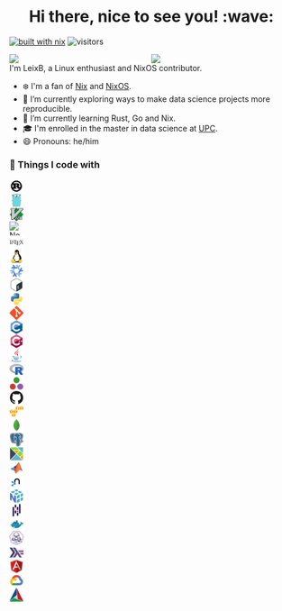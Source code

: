 <h1 align="center">Hi there, nice to see you! :wave:</h1>

[![built with nix](https://img.shields.io/static/v1?logo=nixos&logoColor=white&label=&message=Built%20with%20Nix&color=41439a)](https://builtwithnix.org "built with nix")
![visitors](https://visitor-badge.glitch.me/badge?page_id=LeixB.LeixB)


[<img align="right" width="50%" src="https://github-readme-stats.vercel.app/api?username=LeixB&show_icons=true&count_private=true&theme=dark">](https://metrics.lecoq.io/LeixB#gh-dark-mode-only)
[<img align="right" width="50%" src="https://github-readme-stats.vercel.app/api?username=LeixB&show_icons=true&count_private=true">](https://metrics.lecoq.io/LeixB#gh-light-mode-only)


I'm LeixB, a Linux enthusiast and NixOS contributor.

- :snowflake: I'm a fan of [Nix](https://nixos.org) and [NixOS](https://nixos.org/nixos/).
- 🔭 I’m currently exploring ways to make data science projects more reproducible.
- 🌱 I’m currently learning Rust, Go and Nix.
- :mortar_board: I'm enrolled in the master in data science at [UPC](https://www.upc.edu).
- 😄 Pronouns: he/him


### :rocket: Things I code with

<p align="left"><a href="https://www.rust-lang.org/" title="Rust" style="display:flex;">
  <img src="https://raw.githubusercontent.com/devicons/devicon/master/icons/rust/rust-plain.svg" alt="Rust" width=25 height=25>
</a>
<a href="https://golang.org/" title="Go" style="display:flex;">
  <img src="https://raw.githubusercontent.com/devicons/devicon/master/icons/go/go-original.svg" alt="Go" width=25 height=25>
</a>
<a href="https://vim.org/" title="Vim" style="display:flex;">
  <img src="https://raw.githubusercontent.com/devicons/devicon/master/icons/vim/vim-original.svg" alt="Vim" width=25 height=25>
</a>
<a href="https://neovim.io/" title="Neovim" style="display:flex;">
  <img src="https://github.com/neovim/neovim.github.io/blob/master/logos/neovim-mark-flat.svg" alt="Neovim" width=25 height=25>
</a>
<a href="https://www.latex-project.org/" title="LaTeX" style="display:flex;">
  <img src="https://raw.githubusercontent.com/devicons/devicon/master/icons/latex/latex-original.svg" alt="LaTeX" width=25 height=25>
</a>
<a href="https://www.linux.org/" title="Linux" style="display:flex;">
  <img src="https://raw.githubusercontent.com/devicons/devicon/master/icons/linux/linux-original.svg" alt="Linux" width=25 height=25>
</a>
<a href="https://nixos.org/nix/" title="Nix" style="display:flex;">
  <img src="https://raw.githubusercontent.com/devicons/devicon/master/icons/nixos/nixos-original.svg" alt="Nix" width=25 height=25>
</a>
<a href="https://www.gnu.org/software/bash/" title="bash" style="display:flex;">
  <img src="https://raw.githubusercontent.com/devicons/devicon/master/icons/bash/bash-original.svg" alt="bash" width=25 height=25>
</a>
<a href="https://www.python.org/" title="Python" style="display:flex;">
  <img src="https://raw.githubusercontent.com/devicons/devicon/master/icons/python/python-original.svg" alt="Python" width=25 height=25>
</a>
<a href="https://git-scm.com/" title="git" style="display:flex;">
  <img src="https://raw.githubusercontent.com/devicons/devicon/master/icons/git/git-original.svg" alt="git" width=25 height=25>
</a>
<a href="https://www.gnu.org/software/c/" title="C" style="display:flex;">
  <img src="https://raw.githubusercontent.com/devicons/devicon/master/icons/c/c-original.svg" alt="C" width=25 height=25>
</a>
<a href="https://www.gnu.org/software/gcc/" title="C++" style="display:flex;">
  <img src="https://raw.githubusercontent.com/devicons/devicon/master/icons/cplusplus/cplusplus-original.svg" alt="C++" width=25 height=25>
</a>
<a href="https://www.oracle.com/technetwork/java/index.html" title="Java" style="display:flex;">
  <img src="https://raw.githubusercontent.com/devicons/devicon/master/icons/java/java-original.svg" alt="Java" width=25 height=25>
</a>
<a href="https://www.r-project.org/" title="R" style="display:flex;">
  <img src="https://raw.githubusercontent.com/devicons/devicon/master/icons/r/r-original.svg" alt="R" width=25 height=25>
</a>
<a href="https://julialang.org/" title="Julia" style="display:flex;">
  <img src="https://raw.githubusercontent.com/devicons/devicon/master/icons/julia/julia-original.svg" alt="Julia" width=25 height=25>
</a>
<a href="https://github.com/features/actions" title="GitHub Actions" style="display:flex;">
  <img src="https://raw.githubusercontent.com/devicons/devicon/master/icons/github/github-original.svg" alt="GitHub Actions" width=25 height=25>
</a>
<a href="https://aws.amazon.com/" title="AWS" style="display:flex;">
  <img src="https://raw.githubusercontent.com/devicons/devicon/master/icons/amazonwebservices/amazonwebservices-original.svg" alt="AWS" width=25 height=25>
</a>
<a href="https://www.mongodb.com/" title="MongoDB" style="display:flex;">
  <img src="https://raw.githubusercontent.com/devicons/devicon/master/icons/mongodb/mongodb-original.svg" alt="MongoDB" width=25 height=25>
</a>
<a href="https://www.postgresql.org/" title="PostgreSQL" style="display:flex;">
  <img src="https://raw.githubusercontent.com/devicons/devicon/master/icons/postgresql/postgresql-original.svg" alt="PostgreSQL" width=25 height=25>
</a>
<a href="https://elm-lang.org/" title="ELM" style="display:flex;">
  <img src="https://raw.githubusercontent.com/devicons/devicon/master/icons/elm/elm-original.svg" alt="ELM" width=25 height=25>
</a>
<a href="https://www.mathworks.com/products/matlab.html" title="matlab" style="display:flex;">
  <img src="https://raw.githubusercontent.com/devicons/devicon/master/icons/matlab/matlab-original.svg" alt="matlab" width=25 height=25>
</a>
<a href="https://neo4j.com/" title="neo4j" style="display:flex;">
  <img src="https://raw.githubusercontent.com/devicons/devicon/master/icons/neo4j/neo4j-original.svg" alt="neo4j" width=25 height=25>
</a>
<a href="https://numpy.org/" title="numPy" style="display:flex;">
  <img src="https://raw.githubusercontent.com/devicons/devicon/master/icons/numpy/numpy-original.svg" alt="numPy" width=25 height=25>
</a>
<a href="https://pandas.pydata.org/" title="pandas" style="display:flex;">
  <img src="https://raw.githubusercontent.com/devicons/devicon/master/icons/pandas/pandas-original.svg" alt="pandas" width=25 height=25>
</a>
<a href="https://docker.com/" title="Docker" style="display:flex;">
  <img src="https://raw.githubusercontent.com/devicons/devicon/master/icons/docker/docker-original.svg" alt="Docker" width=25 height=25>
</a>
<a href="https://podman.io/" title="Podman" style="display:flex;">
  <img src="https://raw.githubusercontent.com/devicons/devicon/master/icons/podman/podman-original.svg" alt="Podman" width=25 height=25>
</a>
<a href="https://www.haskell.org/" title="Haskell" style="display:flex;">
  <img src="https://raw.githubusercontent.com/devicons/devicon/master/icons/haskell/haskell-original.svg" alt="Haskell" width=25 height=25>
</a>
<a href="https://angular.io/" title="Angular" style="display:flex;">
  <img src="https://raw.githubusercontent.com/devicons/devicon/master/icons/angularjs/angularjs-original.svg" alt="Angular" width=25 height=25>
</a>
<a href="https://cloud.google.com/" title="Google Cloud" style="display:flex;">
  <img src="https://raw.githubusercontent.com/devicons/devicon/master/icons/googlecloud/googlecloud-original.svg" alt="Google Cloud" width=25 height=25>
</a>
<a href="https://cmake.org/" title="CMake" style="display:flex;">
  <img src="https://raw.githubusercontent.com/devicons/devicon/master/icons/cmake/cmake-original.svg" alt="CMake" width=25 height=25>
</a>
</p>
